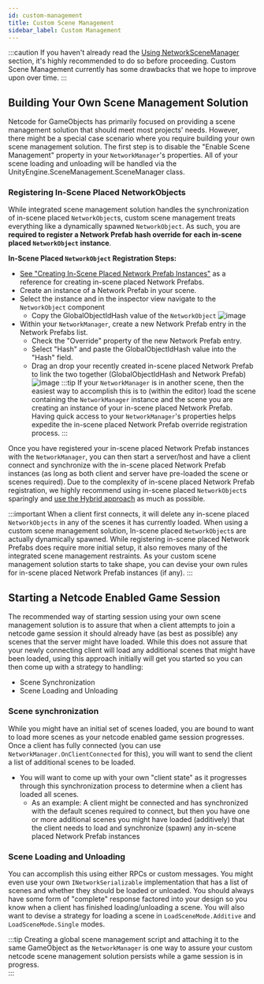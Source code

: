 ```yaml
---
id: custom-management
title: Custom Scene Management
sidebar_label: Custom Management
---
```


:::caution
If you haven't already read the [Using NetworkSceneManager](using-networkscenemanager.md) section, it's highly recommended to do so before proceeding.
Custom Scene Management currently has some drawbacks that we hope to improve upon over time.
:::

## Building Your Own Scene Management Solution
Netcode for GameObjects has primarily focused on providing a scene management solution that should meet most projects' needs. However, there might be a special case scenario where you require building your own scene management solution. The first step is to disable the "Enable Scene Management" property in your `NetworkManager`'s properties. All of your scene loading and unloading will be handled via the UnityEngine.SceneManagement.SceneManager class.  

### Registering In-Scene Placed NetworkObjects
While integrated scene management solution handles the synchronization of in-scene placed `NetworkObject`s, custom scene management treats everything like a dynamically spawned `NetworkObject`.  As such, you are **required to register a Network Prefab hash override for each in-scene placed `NetworkObject` instance**.

**In-Scene Placed `NetworkObject` Registration Steps:**
- [See "Creating In-Scene Placed Network Prefab Instances"](inscene-placed-networkobjects#creating-in-scene-placed-network-prefab-instances) as a reference for creating in-scene placed Network Prefabs.
- Create an instance of a Network Prefab in your scene.
- Select the instance and in the inspector view navigate to the `NetworkObject` component
  - Copy the GlobalObjectIdHash value of the `NetworkObject`
  ![image](/img/CustomManagementGlobalObjectIdHash.png)
- Within your `NetworkManager`, create a new Network Prefab entry in the Network Prefabs list.
  - Check the "Override" property of the new Network Prefab entry.
  - Select "Hash" and paste the GlobalObjectIdHash value into the "Hash" field.
  - Drag an drop your recently created in-scene placed Network Prefab to link the two together (GlobalObjectIdHash and Network Prefab)
  ![image](/img/CustomManagementRegister.png)
:::tip
If your `NetworkManager` is in another scene, then the easiest way to accomplish this is to (within the editor) load the scene containing the `NetworkManager` instance and the scene you are creating an instance of your in-scene placed Network Prefab.  Having quick access to your `NetworkManager`'s properties helps expedite the in-scene placed Network Prefab override registration process.
:::

Once you have registered your in-scene placed Network Prefab instances with the `NetworkManager`, you can then start a server/host and have a client connect and synchronize with the in-scene placed Network Prefab instances (as long as both client and server have pre-loaded the scene or scenes required).  Due to the complexity of in-scene placed Network Prefab registration, we highly recommend using in-scene placed `NetworkObject`s sparingly and [use the Hybrid approach](inscene-placed-networkobjects#a-hybrid-approach-example) as much as possible. 

:::important
When a client first connects, it will delete any in-scene placed `NetworkObjects` in any of the scenes it has currently loaded.  When using a custom scene management solution, In-scene placed `NetworkObject`s are actually dynamically spawned.  While registering in-scene placed Network Prefabs does require more initial setup, it also removes many of the integrated scene management restraints.  As your custom scene management solution starts to take shape, you can devise your own rules for in-scene placed Network Prefab instances (if any).
:::

## Starting a Netcode Enabled Game Session
The recommended way of starting session using your own scene management solution is to assure that when a client attempts to join a netcode game session it should already have (as best as possible) any scenes that the server might have loaded.  While this does not assure that your newly connecting client will load any additional scenes that might have been loaded, using this approach initially will get you started so you can then come up with a strategy to handling:
- Scene Synchronization
- Scene Loading and Unloading

### Scene synchronization
 While you might have an initial set of scenes loaded, you are bound to want to load more scenes as your netcode enabled game session progresses.  Once a client has fully connected (you can use `NetworkManager.OnClientConnected` for this), you will want to send the client a list of additional scenes to be loaded.
  - You will want to come up with your own "client state" as it progresses through this synchronization process to determine when a client has loaded all scenes.  
    - As an example:  A client might be connected and has synchronized with the default scenes required to connect, but then you have one or more additional scenes you might have loaded (additively) that the client needs to load and synchronize (spawn) any in-scene placed Network Prefab instances 

### Scene Loading and Unloading
You can accomplish this using either RPCs or custom messages. You might even use your own `INetworkSerializable` implementation that has a list of scenes and whether they should be loaded or unloaded.  You should always have some form of "complete" response factored into your design so you know when a client has finished loading/unloading a scene. You will also want to devise a strategy for loading a scene in `LoadSceneMode.Additive` and `LoadSceneMode.Single` modes.  

:::tip
Creating a global scene management script and attaching it to the same GameObject as the `NetworkManager` is one way to assure your custom netcode scene management solution persists while a game session is in progress.  
:::









